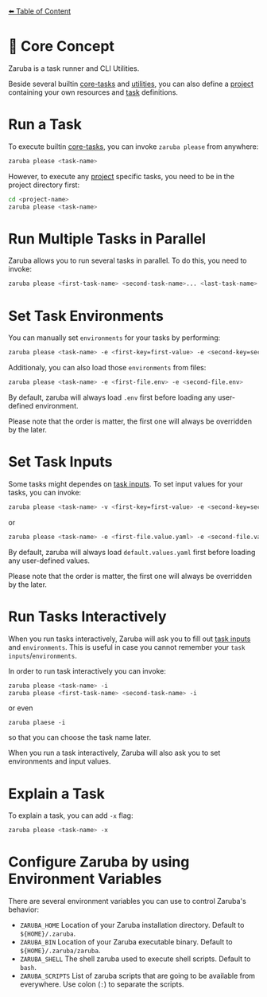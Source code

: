 [⬅️ Table of Content](../README.md)

# 🧠 Core Concept

Zaruba is a task runner and CLI Utilities.

Beside several builtin [core-tasks](../core-tasks/README.md) and [utilities](../utilities/README.md), you can also define a [project](./project/README.md) containing your own resources and [task](./project/task/README.md) definitions.

# Run a Task

To execute builtin [core-tasks](../core-tasks/README.md), you can invoke `zaruba please` from anywhere:

```bash
zaruba please <task-name>
```

However, to execute any [project](./project/README.md) specific tasks, you need to be in the project directory first:

```bash
cd <project-name>
zaruba please <task-name>
```

# Run Multiple Tasks in Parallel

Zaruba allows you to run several tasks in parallel. To do this, you need to invoke:

```bash
zaruba please <first-task-name> <second-task-name>... <last-task-name>
```

# Set Task Environments

You can manually set `environments` for your tasks by performing:

```bash
zaruba please <task-name> -e <first-key=first-value> -e <second-key=second-value>
```

Additionaly, you can also load those `environments` from files:

```bash
zaruba please <task-name> -e <first-file.env> -e <second-file.env>
```

By default, zaruba will always load `.env` first before loading any user-defined environment.

Please note that the order is matter, the first one will always be overridden by the later.

# Set Task Inputs

Some tasks might dependes on [task inputs](./project/task/task-inputs.md). To set input values for your tasks, you can invoke:

```bash
zaruba please <task-name> -v <first-key=first-value> -e <second-key=second-value>
```

or

```bash
zaruba please <task-name> -e <first-file.value.yaml> -e <second-file.value.yaml>
```

By default, zaruba will always load `default.values.yaml` first before loading any user-defined values.

Please note that the order is matter, the first one will always be overridden by the later.

# Run Tasks Interactively

When you run tasks interactively, Zaruba will ask you to fill out [task inputs](./project/task/task-inputs.md) and `environments`. This is useful in case you cannot remember your `task inputs`/`environments`.

In order to run task interactively you can invoke:

```bash
zaruba please <task-name> -i
zaruba please <first-task-name> <second-task-name> -i
```

or even

```
zaruba plaese -i
```

so that you can choose the task name later.

When you run a task interactively, Zaruba will also ask you to set environments and input values.

# Explain a Task

To explain a task, you can add `-x` flag:

```bash
zaruba please <task-name> -x
```

# Configure Zaruba by using Environment Variables

There are several environment variables you can use to control Zaruba's behavior:

* `ZARUBA_HOME` Location of your Zaruba installation directory. Default to `${HOME}/.zaruba`.
* `ZARUBA_BIN` Location of your Zaruba executable binary. Default to `${HOME}/.zaruba/zaruba`.
* `ZARUBA_SHELL` The shell zaruba used to execute shell scripts. Default to `bash`.
* `ZARUBA_SCRIPTS` List of zaruba scripts that are going to be available from everywhere. Use colon (`:`) to separate the scripts.